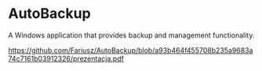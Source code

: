 # AutoBackup
A Windows application that provides backup and management functionality.


https://github.com/Fariusz/AutoBackup/blob/a93b464f455708b235a9683a74c7161b03912326/prezentacja.pdf
